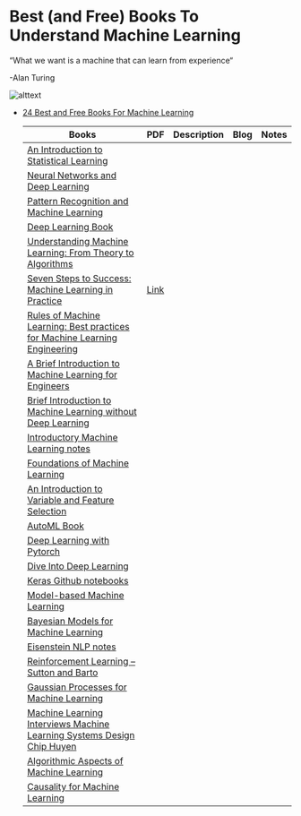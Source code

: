 # Best (and Free) Books To Understand Machine Learning

“What we want is a machine that can learn from experience“

  -Alan Turing

![alttext](https://www.kdnuggets.com/wp-content/uploads/verma_24_best_free_books_understand_machine_learning_2.png)


- [24 Best and Free Books For Machine Learning](https://www.kdnuggets.com/2020/03/24-best-free-books-understand-machine-learning.html)



  
  | Books | PDF | Description | Blog | Notes |
  |-------|-----|-------------|------|-------|
  | [An Introduction to Statistical Learning]() |  
  | [Neural Networks and Deep Learning](http://neuralnetworksanddeeplearning.com) |
  | [Pattern Recognition and Machine Learning]() |
  | [Deep Learning Book]() |
  | [Understanding Machine Learning: From Theory to Algorithms]() |
  | [Seven Steps to Success: Machine Learning in Practice](http://daoudclarke.net/guide.pdf) | [Link](http://daoudclarke.net/guide.pdf) |
  | [Rules of Machine Learning: Best practices for Machine Learning Engineering]() |
  | [A Brief Introduction to Machine Learning for Engineers]() |
  | [Brief Introduction to Machine Learning without Deep Learning]() |
  | [Introductory Machine Learning notes]() |
  | [Foundations of Machine Learning]() |
  | [An Introduction to Variable and Feature Selection]() |
  | [AutoML Book ]() |
  | [Deep Learning with Pytorch]() |
  | [Dive Into Deep Learning]() |
  | [Keras Github notebooks]() |
  | [Model-based Machine Learning]() |
  | [Bayesian Models for Machine Learning]() |
  | [Eisenstein NLP notes]() |
  | [Reinforcement Learning – Sutton and Barto]() |
  | [Gaussian Processes for Machine Learning]() |
  | [Machine Learning Interviews Machine Learning Systems Design Chip Huyen]() |
  | [Algorithmic Aspects of Machine Learning]() |
  | [Causality for Machine Learning]() |
